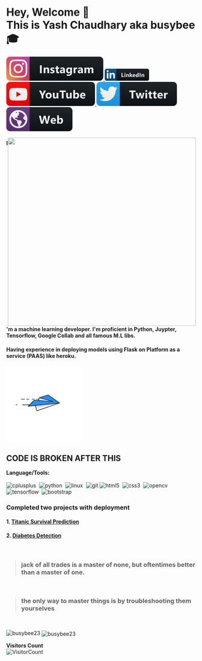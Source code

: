 # Hey, Welcome 👋 <br> This is Yash Chaudhary aka busybee 🎓
<p>
<a href="https://instagram.com/_busybee23">
  <img src="assets\instagram.svg" >
</a>
<a href="https://www.linkedin.com/in/yashchaudhary23/">
  <img src="assets\linkedin.png" >
</a>
<a href="https://www.youtube.com/channel/UCGqcYxLN1rm1UV980KnAOAg">
  <img src="assets\youtube.svg" >
</a>
<a href="https://twitter.com/busyb3e">
  <img src="assets\twitter.svg" >
</a>
<a href="https://busybee23.github.io/">
  <img src="assets\web.svg" >
</a>
</p>
<div class="hello">
  <div class="inner" ><img src="assets/animation_500_kckasloz.gif" align="right" height="500" width="500" padding-top:"20"></div>
</div>
</p>

#### I'm a machine learning developer. I'm proficient in Python, Juypter, Tensorflow, Google Collab and all famous M.L libs.

#### Having experience in deploying models using Flask on Platform as a service (PAAS) like heroku.
<p>
<div class="hello">
  <div class="inner" ><img src="assets/animation_300_kckabl3r.gif" height="200" width="200"></div>
</div>
</p>

## CODE IS BROKEN AFTER THIS

**Language/Tools:**
<br>
<br>
<img src="https://devicons.github.io/devicon/devicon.git/icons/cplusplus/cplusplus-original.svg" alt="cplusplus"  height="30" width="30"/>&nbsp; <img 
src="https://devicons.github.io/devicon/devicon.git/icons/python/python-original.svg" alt="python"  height="30" width="30"/>&nbsp; <img 
src="https://devicons.github.io/devicon/devicon.git/icons/linux/linux-original.svg" alt="linux"  height="30" width="30"/>&nbsp; <img src="https://www.vectorlogo.zone/logos/git-scm/git-scm-icon.svg" alt="git"  height="30" width="30"/> <img src="https://devicons.github.io/devicon/devicon.git/icons/html5/html5-original-wordmark.svg" alt="html5"  height="30" width="30"/> &nbsp;<img
src="https://devicons.github.io/devicon/devicon.git/icons/css3/css3-original-wordmark.svg" alt="css3"  height="30" width="30"/>&nbsp; <img
src="https://www.vectorlogo.zone/logos/opencv/opencv-icon.svg" alt="opencv"  height="30" width="30"/>&nbsp;<img
src="https://www.vectorlogo.zone/logos/tensorflow/tensorflow-icon.svg" alt="tensorflow"  height="30" width="30"/>&nbsp; <img src="https://devicons.github.io/devicon/devicon.git/icons/bootstrap/bootstrap-plain.svg" alt="bootstrap"  height="30" width="30"/>&nbsp;


### Completed two projects with deployment
####  1. [Titanic Survival Prediction](https://github.com/busybee23/KAGGLE/tree/master/TITANIC%20KAGGLE) 
####  2. [Diabetes Detection](https://github.com/busybee23/Diabetes-Detection)
<br>

> ### jack of all trades is a master of none, but oftentimes better than a master of one.
<br>

> ### the only way to master things is by troubleshooting them yourselves 
<br>

</p><p><img align="left" src="https://github-readme-stats.vercel.app/api/top-langs/?username=busybee23&theme=dracula" alt="busybee23" /></p>
<p>&nbsp;<img align="center" src="https://github-readme-stats.vercel.app/api?username=busybee23&show_icons=true&theme=dracula" alt="busybee23" /></p>

**Visitors Count**  
![VisitorCount](https://profile-counter.glitch.me/{busybee23}/count.svg)
<!-- https://cdn4.iconfinder.com/data/icons/logos-and-brands/512/189_Kaggle_logo_logos-512 -->


